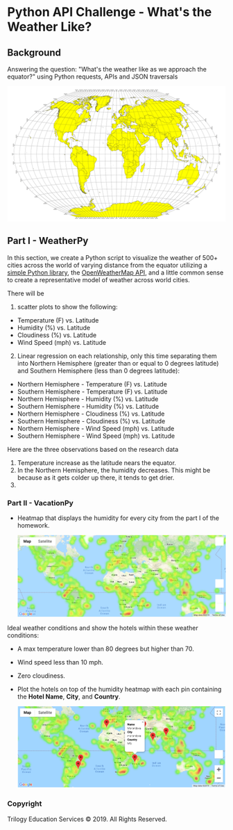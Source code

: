 # Python API Challenge - What's the Weather Like?

## Background
Answering the question: "What's the weather like as we approach the equator?" using Python requests, APIs and JSON traversals


![Equator](Images/equatorsign.png)


## Part I - WeatherPy

In this section, we create a Python script to visualize the weather of 500+ cities across the world of varying distance from the equator utilizing a [simple Python library](https://pypi.python.org/pypi/citipy), the [OpenWeatherMap API](https://openweathermap.org/api), and a little common sense to create a representative model of weather across world cities.

There will be 
1. scatter plots to show the following:

* Temperature (F) vs. Latitude
* Humidity (%) vs. Latitude
* Cloudiness (%) vs. Latitude
* Wind Speed (mph) vs. Latitude


2. Linear regression on each relationship, only this time separating them into Northern Hemisphere (greater than or equal to 0 degrees latitude) and Southern Hemisphere (less than 0 degrees latitude):

* Northern Hemisphere - Temperature (F) vs. Latitude
* Southern Hemisphere - Temperature (F) vs. Latitude
* Northern Hemisphere - Humidity (%) vs. Latitude
* Southern Hemisphere - Humidity (%) vs. Latitude
* Northern Hemisphere - Cloudiness (%) vs. Latitude
* Southern Hemisphere - Cloudiness (%) vs. Latitude
* Northern Hemisphere - Wind Speed (mph) vs. Latitude
* Southern Hemisphere - Wind Speed (mph) vs. Latitude


Here are the three observations based on the research data
1. Temperature increase as the latitude nears the equator.
2. In the Northern Hemisphere, the humidity decreases. This might be because as it gets colder up there, it tends to get drier.
3.


### Part II - VacationPy



* Heatmap that displays the humidity for every city from the part I of the homework.

  ![heatmap](Images/heatmap.png)

Ideal weather conditions and show the hotels within these weather conditions:
  * A max temperature lower than 80 degrees but higher than 70.

  * Wind speed less than 10 mph.

  * Zero cloudiness.

  

* Plot the hotels on top of the humidity heatmap with each pin containing the **Hotel Name**, **City**, and **Country**.

  ![hotel map](Images/hotel_map.png)


### Copyright

Trilogy Education Services © 2019. All Rights Reserved.
